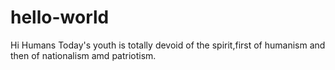 # hello-world


 Hi Humans
 Today's youth is totally devoid of the spirit,first  of humanism and then of nationalism amd patriotism.
 
